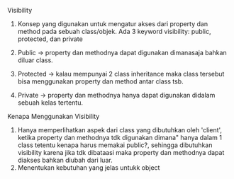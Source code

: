 Visibility 
1. Konsep yang digunakan untuk mengatur akses dari property dan method pada sebuah class/objek.
Ada 3 keyword visibility: public, protected, dan private

1. Public -> property dan methodnya dapat digunakan dimanasaja bahkan diluar class.
2. Protected -> kalau mempunyai 2 class inheritance maka class tersebut bisa menggunakan property dan method antar class tsb.
3. Private -> property dan methodnya hanya dapat digunakan didalam sebuah kelas tertentu.

Kenapa Menggunakan Visibility
1. Hanya memperlihatkan aspek dari class yang dibutuhkan oleh 'client', ketika property dan methodnya tdk digunakan dimana" hanya dalam 1 class tetentu kenapa harus memakai public?, sehingga dibutuhkan visibility karena jika tdk dibataasi maka property dan methodnya dapat diakses bahkan diubah dari luar.  
2. Menentukan kebutuhan yang jelas untukk object
